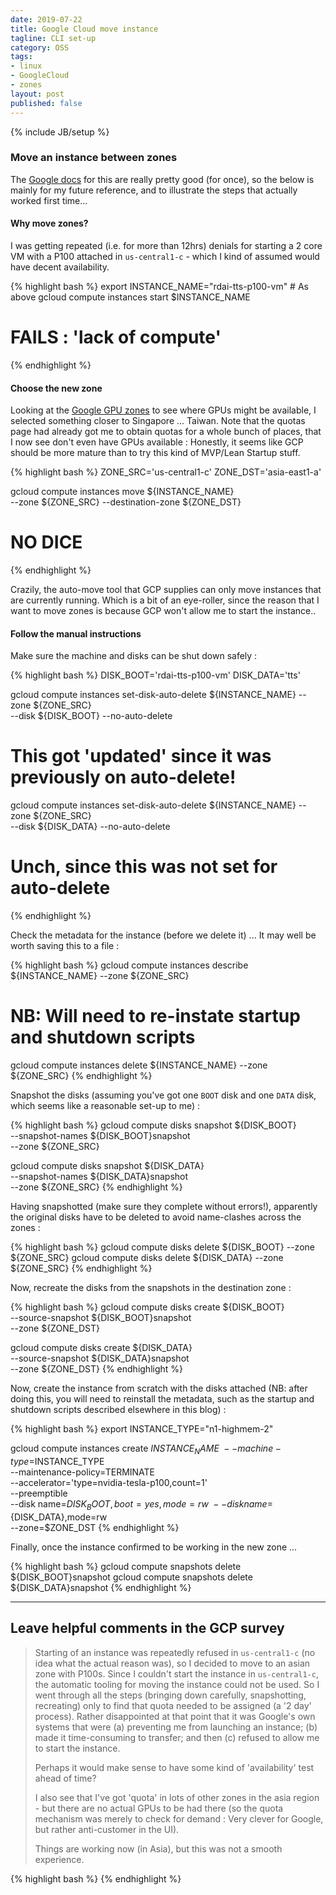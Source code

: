 ```yaml
---
date: 2019-07-22
title: Google Cloud move instance 
tagline: CLI set-up
category: OSS
tags:
- linux
- GoogleCloud
- zones
layout: post
published: false
---
```

{% include JB/setup %}


### Move an instance between zones

The [Google docs](https://cloud.google.com/compute/docs/instances/moving-instance-across-zones) for this
are really pretty good (for once), so the below is mainly for my future reference, and to 
illustrate the steps that actually worked first time...


#### Why move zones?

I was getting repeated (i.e. for more than 12hrs) denials for starting a 2 core VM with a P100 attached in
`us-central1-c` - which I kind of assumed would have decent availability.

{% highlight bash %}
export INSTANCE_NAME="rdai-tts-p100-vm"  # As above
gcloud compute instances start $INSTANCE_NAME
# FAILS : 'lack of compute'
{% endhighlight %}


#### Choose the new zone

Looking at the [Google GPU zones](https://cloud.google.com/compute/docs/gpus/) to see where GPUs might be available,
I selected something closer to Singapore ... Taiwan.  Note that the quotas page had already
got me to obtain quotas for a whole bunch of places, that I now see don't even have GPUs available : Honestly, 
it seems like GCP should be more mature than to try this kind of MVP/Lean Startup stuff.

{% highlight bash %}
ZONE_SRC='us-central1-c'
ZONE_DST='asia-east1-a'

gcloud compute instances move ${INSTANCE_NAME} \
    --zone ${ZONE_SRC} --destination-zone ${ZONE_DST}
# NO DICE
{% endhighlight %}

Crazily, the auto-move tool that GCP supplies can only move instances that are currently running.  Which 
is a bit of an eye-roller, since the reason that I want to move zones is because GCP won't allow me
to start the instance..


#### Follow the manual instructions

Make sure the machine and disks can be shut down safely :

{% highlight bash %}
DISK_BOOT='rdai-tts-p100-vm'
DISK_DATA='tts'

gcloud compute instances set-disk-auto-delete ${INSTANCE_NAME} --zone ${ZONE_SRC} \
    --disk ${DISK_BOOT} --no-auto-delete
# This got 'updated' since it was previously on auto-delete!

gcloud compute instances set-disk-auto-delete ${INSTANCE_NAME} --zone ${ZONE_SRC} \
    --disk ${DISK_DATA} --no-auto-delete
# Unch, since this was not set for auto-delete
{% endhighlight %}


Check the metadata for the instance (before we delete it) ...  It may well be worth 
saving this to a file :

{% highlight bash %}
gcloud compute instances describe ${INSTANCE_NAME} --zone ${ZONE_SRC}
# NB: Will need to re-instate startup and shutdown scripts

gcloud compute instances delete ${INSTANCE_NAME} --zone ${ZONE_SRC}
{% endhighlight %}


Snapshot the disks (assuming you've got one `BOOT` disk and one `DATA` disk, which seems like
a reasonable set-up to me) :

{% highlight bash %}
gcloud compute disks snapshot ${DISK_BOOT} \
    --snapshot-names ${DISK_BOOT}snapshot \
    --zone ${ZONE_SRC}

gcloud compute disks snapshot ${DISK_DATA} \
    --snapshot-names ${DISK_DATA}snapshot \
    --zone ${ZONE_SRC}
{% endhighlight %}


Having snapshotted (make sure they complete without errors!), apparently the original disks have to be deleted
to avoid name-clashes across the zones :

{% highlight bash %}
gcloud compute disks delete ${DISK_BOOT} --zone ${ZONE_SRC}
gcloud compute disks delete ${DISK_DATA} --zone ${ZONE_SRC}
{% endhighlight %}

Now, recreate the disks from the snapshots in the destination zone :

{% highlight bash %}
gcloud compute disks create ${DISK_BOOT} \
    --source-snapshot ${DISK_BOOT}snapshot \
    --zone ${ZONE_DST}
    
gcloud compute disks create ${DISK_DATA} \
    --source-snapshot ${DISK_DATA}snapshot \
    --zone ${ZONE_DST}
{% endhighlight %}


Now, create the instance from scratch with the disks attached (NB: after doing this, you will need 
to reinstall the metadata, such as the startup and shutdown scripts described elsewhere in this blog) :

{% highlight bash %}
export INSTANCE_TYPE="n1-highmem-2"

gcloud compute instances create $INSTANCE_NAME \
        --machine-type=$INSTANCE_TYPE \
        --maintenance-policy=TERMINATE \
        --accelerator='type=nvidia-tesla-p100,count=1' \
        --preemptible \
        --disk name=${DISK_BOOT},boot=yes,mode=rw \
        --disk name=${DISK_DATA},mode=rw \
        --zone=$ZONE_DST
{% endhighlight %}


Finally, once the instance confirmed to be working in the new zone ...

{% highlight bash %}
gcloud compute snapshots delete ${DISK_BOOT}snapshot
gcloud compute snapshots delete ${DISK_DATA}snapshot
{% endhighlight %}


-----------

## Leave helpful comments in the GCP survey

>   Starting of an instance was repeatedly refused in `us-central1-c` (no idea what the actual reason was), 
>   so I decided to move to an asian zone with P100s.  Since I couldn't start the instance in `us-central1-c`, 
>   the automatic tooling for moving the instance could not be used.  So I went through all the steps 
>   (bringing down carefully, snapshotting, recreating) only to find that quota needed to be assigned 
>   (a '2 day' process).  Rather disappointed at that point that it was Google's own systems that were
>   (a) preventing me from launching an instance; 
>   (b) made it time-consuming to transfer; and then 
>   (c) refused to allow me to start the instance.
>   
>   Perhaps it would make sense to have some kind of 'availability' test ahead of time?
>   
>   I also see that I've got 'quota' in lots of other zones in the asia region - but there are 
>   no actual GPUs to be had there (so the quota mechanism was merely to check for demand : 
>   Very clever for Google, but rather anti-customer in the UI).
>   
>   Things are working now (in Asia), but this was not a smooth experience.


{% highlight bash %}
{% endhighlight %}

